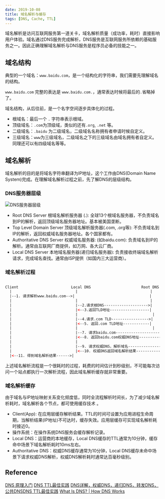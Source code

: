 ```yaml
---
date: 2019-10-08
title: 域名解析与缓存
tags: [DNS, Cache, TTL]
---
```


域名解析是访问互联网服务第一道关卡，域名解析质量（成功率，耗时）直接影响用户体验。域名通过DNS服务完成解析，DNS服务是互联网服务所依赖的基础服务之一。因此正确理解域名解析与DNS服务是程序员必备的技能之一。

## 域名结构

典型的一个域名：```www.baidu.com```，是一个结构化的字符串，我们需要先理解域名的结构。

```www.baidu.com``` 完整的表达是 ```www.baidu.com.```，通常表达时候将最后的```.```省略掉了。

域名结构，从后往前，是一个名字空间逐步具体化的过程。

- 根域名：最后一个 ```.``` 字符串表示根域。
- 顶级域名：```.com```为顶级域，类似的还有```.org```, ```.net``` 等。
- 二级域名：```.baidu``` 为二级域名，二级域名名称拥有者申请时候自定义。
- 三级域名：```www```为三级域名，二级域名之下的三级域名由域名拥有者自定义。同理还可以有四级域名等等。

## 域名解析

域名解析的目的是将域名字符串翻译为IP地址，这个工作由DNS(Domain Name System)完成。在理解域名解析过程之前，先了解DNS的层级结构。

### DNS服务器层级

![DNS服务器层级](https://www.cloudflare.com/img/learning/dns/glossary/dns-root-server/dns-root-server.png)

- Root DNS Server 根域名解析服务器 (.): 全球13个根域名服务器，不负责域名到IP的解析，返回顶级域名服务器地址。基本被美国垄断。
- Top Level Domain Server 顶级域名解析服务器(.com, .org等): 不负责域名到IP的解析，返回权威域名服务器地址。各个国家都有。
- Authoritative DNS Server 权威域名服务器: (如baidu.com): 负责域名到IP的解析。通常由互联网厂商提供，如万网、各大云厂商。
- Local DNS Server 本地域名服务器(递归域名服务器): 负责接收终端域名解析请求，完成域名查找。通常由ISP提供（如国内三大运营商）。

### 域名解析过程

```html

Client                        Local DNS                       Root DNS            TLD       Authoritative DNS
  |                             |                                 |                 |           |
  |--1. 请求解析www.baidu.com-->|                                  |                 |           |
  |                             |                                 |                 |           |
  |                             |--2.请求根DNS-------------------->|                 |           |
  |                             |<--3.返回TLD地址------------------|                 |           |
  |                             |                                  |                 |           |
  |                             |--4.请求.com TLD----------------->|                 |           |
  |                             |<--5. 返回.com TLD地址------------|                 |           |
  |                             |                                  |                 |           |
  |                             |--7. 请求baidu.com--------------------------------->|           |
  |                             |<--8. 返回baidu.com权威DNS地址-----------------------|           |
  |                             |                                                     |           |
  |                             |--9. 请求权威DNS，解析域名--------------------------------------->|
  |                             |<--10. 权威DNS返回域名解析结果------------------------------------|
  |<--11. 得到域名解析结果------>|                                                                 |

```

上述域名解析流程是一个很耗时的过程，耗费的时间估计到秒级别，不可能每次访问一个站点都执行一次解析流程，因此域名解析缓存就非常重要。

### 域名解析缓存

由于域名与IP地址映射关系变化频度低，同时全流程解析时间长，为了减少域名解析耗时，域名解析各个节点，都可使用缓存技术 。

- Client(App): 在应用层缓存解析结果。TTL的时间可设置为应用进程生命周期，当解析结果(IP地址)不可达时，缓存失效。应用层缓存可实现域名解析耗时接近0。
- 操作系统：在操作系统DNS服务会缓存解析记录。
- Local DNS：运营商的本地缓存，Local DNS缓存的TTL通常为10分钟，缓存命中场景下域名解析耗时10ms左右。
- Authoritative DNS：权威DNS缓存通常为10分钟，Local DNS缓存未命中场景下请求权威DNS解析，权威DNS解析耗时通常达百毫秒级别。

## Reference

[DNS 原理入门](http://www.ruanyifeng.com/blog/2016/06/dns.html)
[DNS TTL最佳实践](https://zhuanlan.zhihu.com/p/40372792)
[DNS详解，权威DNS，递归DNS，转发DNS，公共DNS](https://blog.csdn.net/yangfanacc/article/details/42099913)[DNS TTL最佳实践](https://zhuanlan.zhihu.com/p/40372792)
[What Is DNS? | How DNS Works](https://www.cloudflare.com/learning/dns/what-is-dns/)
